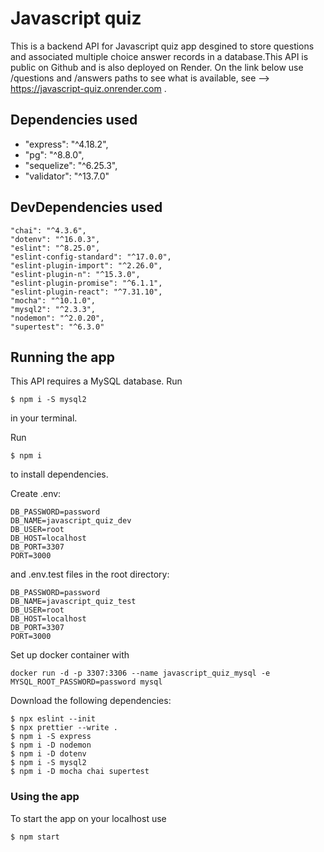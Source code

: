 # Javascript quiz

This is a backend API for Javascript quiz app desgined to store questions and associated multiple choice answer records in a database.This API is public on Github and is also deployed on Render. On the link below use /questions and /answers paths to see what is available, see -->  https://javascript-quiz.onrender.com .


## Dependencies used

  - "express": "^4.18.2",
  - "pg": "^8.8.0",
  - "sequelize": "^6.25.3",
  - "validator": "^13.7.0"

## DevDependencies used

    "chai": "^4.3.6",
    "dotenv": "^16.0.3",
    "eslint": "^8.25.0",
    "eslint-config-standard": "^17.0.0",
    "eslint-plugin-import": "^2.26.0",
    "eslint-plugin-n": "^15.3.0",
    "eslint-plugin-promise": "^6.1.1",
    "eslint-plugin-react": "^7.31.10",
    "mocha": "^10.1.0",
    "mysql2": "^2.3.3",
    "nodemon": "^2.0.20",
    "supertest": "^6.3.0"

## Running the app

This API requires a MySQL database. Run

```
$ npm i -S mysql2
``` 

in your terminal.

Run 

```
$ npm i
```

to install dependencies.

Create .env:

```
DB_PASSWORD=password
DB_NAME=javascript_quiz_dev
DB_USER=root
DB_HOST=localhost
DB_PORT=3307
PORT=3000
```

and .env.test files in the root directory:

```
DB_PASSWORD=password
DB_NAME=javascript_quiz_test
DB_USER=root
DB_HOST=localhost
DB_PORT=3307
PORT=3000
```


Set up docker container with 
```
docker run -d -p 3307:3306 --name javascript_quiz_mysql -e MYSQL_ROOT_PASSWORD=password mysql
```

Download the following dependencies: 

```
$ npx eslint --init
$ npx prettier --write .
$ npm i -S express
$ npm i -D nodemon
$ npm i -D dotenv
$ npm i -S mysql2
$ npm i -D mocha chai supertest
```

### Using the app

To start the app on your localhost use 
```
$ npm start 
```
